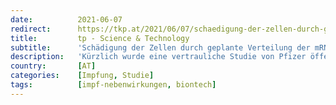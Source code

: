```yaml
---
date:          2021-06-07
redirect:      https://tkp.at/2021/06/07/schaedigung-der-zellen-durch-geplante-verteilung-der-mrna-impfstoffe-im-koerper/
title:         tp - Science & Technology
subtitle:      'Schädigung der Zellen durch geplante Verteilung der mRNA Impfstoffe im Körper'
description:   'Kürzlich wurde eine vertrauliche Studie von Pfizer öffentlich, die zeigt, wie sich der Impfstoff im Körper verteilt. Er bleibt keineswegs an der Einstichstellen, sondern erreicht binnen Stunden so ziemlich alle Organe. Das ist so geplant, wie Entwickler BioNTech selbst erklärte. Und begonnen wurde mit der Entwicklung schon im Januar 2020, lange bevor von Pandemie die …'
country:       [AT]
categories:    [Impfung, Studie]
tags:          [impf-nebenwirkungen, biontech]
---
```


